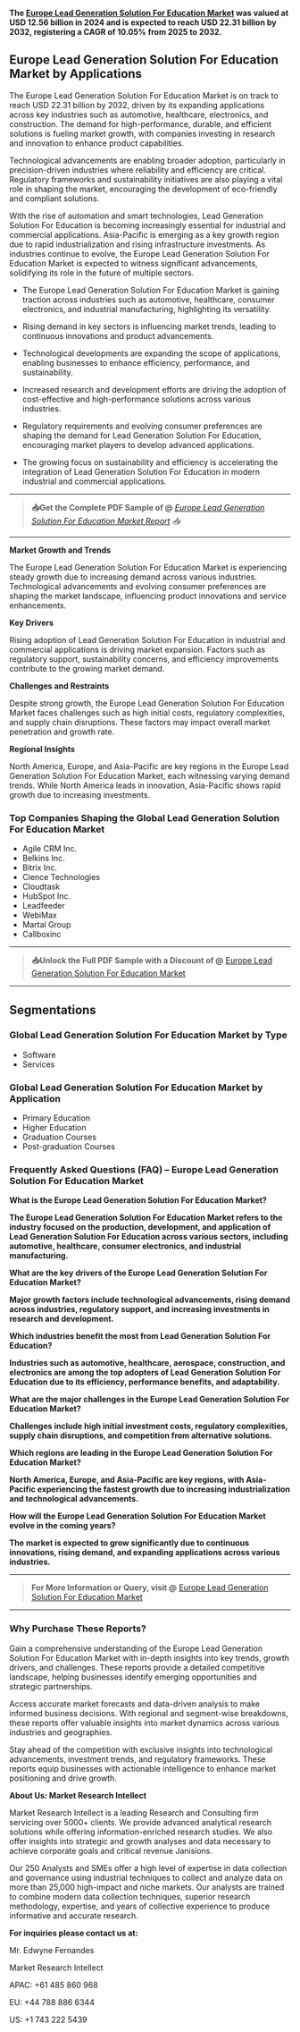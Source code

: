 <p><strong>The <a href="https://www.marketresearchintellect.com/download-sample/?rid=1059277&amp;utm_source=Pulse-April-Europe&amp;utm_medium=852">Europe Lead Generation Solution For Education Market</a> was valued at USD 12.56 billion in 2024 and is expected to reach USD 22.31 billion by 2032, registering a CAGR of 10.05% from 2025 to 2032.</strong></p><h2>Europe Lead Generation Solution For Education Market by Applications&nbsp;</h2><p><p>The Europe Lead Generation Solution For Education Market is on track to reach USD 22.31 billion by 2032, driven by its expanding applications across key industries such as automotive, healthcare, electronics, and construction. The demand for high-performance, durable, and efficient solutions is fueling market growth, with companies investing in research and innovation to enhance product capabilities.</p><p>Technological advancements are enabling broader adoption, particularly in precision-driven industries where reliability and efficiency are critical. Regulatory frameworks and sustainability initiatives are also playing a vital role in shaping the market, encouraging the development of eco-friendly and compliant solutions.</p><p>With the rise of automation and smart technologies, Lead Generation Solution For Education is becoming increasingly essential for industrial and commercial applications. Asia-Pacific is emerging as a key growth region due to rapid industrialization and rising infrastructure investments. As industries continue to evolve, the Europe Lead Generation Solution For Education Market is expected to witness significant advancements, solidifying its role in the future of multiple sectors.</p></p><ul><li><p>The Europe Lead Generation Solution For Education Market is gaining traction across industries such as automotive, healthcare, consumer electronics, and industrial manufacturing, highlighting its versatility.</p></li><li><p>Rising demand in key sectors is influencing market trends, leading to continuous innovations and product advancements.</p></li><li><p>Technological developments are expanding the scope of applications, enabling businesses to enhance efficiency, performance, and sustainability.</p></li><li><p>Increased research and development efforts are driving the adoption of cost-effective and high-performance solutions across various industries.</p></li><li><p>Regulatory requirements and evolving consumer preferences are shaping the demand for Lead Generation Solution For Education, encouraging market players to develop advanced applications.</p></li><li><p>The growing focus on sustainability and efficiency is accelerating the integration of Lead Generation Solution For Education in modern industrial and commercial applications.</p></li></ul><hr /><blockquote><p><strong><span class="font-[700]">📥Get the Complete PDF Sample of @ </span></strong><em><span class="font-[700]"><a href="https://www.marketresearchintellect.com/download-sample/?rid=1059277&amp;utm_source=Pulse-April-Europe&amp;utm_medium=852" target="_blank" data-tracking-control-name="article-ssr-frontend-pulse_little-text-block" data-tracking-will-navigate="" data-test-link="">Europe Lead Generation Solution For Education Market Report</a>&nbsp;📥</span></em></p></blockquote><hr /><p class="" data-start="77" data-end="360"><strong data-start="77" data-end="105">Market Growth and Trends</strong></p><p class="" data-start="77" data-end="360">The Europe Lead Generation Solution For Education Market is experiencing steady growth due to increasing demand across various industries. Technological advancements and evolving consumer preferences are shaping the market landscape, influencing product innovations and service enhancements.</p><p class="" data-start="362" data-end="606"><strong data-start="362" data-end="377">Key Drivers</strong></p><p class="" data-start="362" data-end="606">Rising adoption of Lead Generation Solution For Education in industrial and commercial applications is driving market expansion. Factors such as regulatory support, sustainability concerns, and efficiency improvements contribute to the growing market demand.</p><p class="" data-start="608" data-end="849"><strong data-start="608" data-end="637">Challenges and Restraints</strong></p><p class="" data-start="608" data-end="849">Despite strong growth, the Europe Lead Generation Solution For Education Market faces challenges such as high initial costs, regulatory complexities, and supply chain disruptions. These factors may impact overall market penetration and growth rate.</p><p class="" data-start="851" data-end="1095"><strong data-start="851" data-end="872">Regional Insights</strong></p><p class="" data-start="851" data-end="1095">North America, Europe, and Asia-Pacific are key regions in the Europe Lead Generation Solution For Education Market, each witnessing varying demand trends. While North America leads in innovation, Asia-Pacific shows rapid growth due to increasing investments.</p><p><h3>Top Companies Shaping the Global Lead Generation Solution For Education Market </h3><ul><li>Agile CRM Inc.</li><li>Belkins Inc.</li><li>Bitrix Inc.</li><li>Cience Technologies</li><li>Cloudtask</li><li>HubSpot Inc.</li><li>Leadfeeder</li><li>WebiMax</li><li>Martal Group</li><li>Callboxinc</li></ul></p><hr /><blockquote><p><strong>📥Unlock the Full PDF Sample with a Discount of @</strong> <a href="https://www.marketresearchintellect.com/ask-for-discount/?rid=1059277&amp;utm_source=Pulse-April-Europe&amp;utm_medium=852">Europe Lead Generation Solution For Education Market</a></p></blockquote><hr /><p><h2>Segmentations</h2><h3>Global Lead Generation Solution For Education Market by Type</h3><ul><li>Software</li><li>Services</li></ul><h3>Global Lead Generation Solution For Education Market by Application</h3><ul><li>Primary Education</li><li>Higher Education</li><li>Graduation Courses</li><li>Post-graduation Courses</li></ul></p><h3><strong>Frequently Asked Questions (FAQ) &ndash; Europe Lead Generation Solution For Education Market</strong></h3><p><strong>What is the Europe Lead Generation Solution For Education Market?</strong></p><p><strong>The Europe Lead Generation Solution For Education Market refers to the industry focused on the production, development, and application of Lead Generation Solution For Education across various sectors, including automotive, healthcare, consumer electronics, and industrial manufacturing.</strong></p><p><strong>What are the key drivers of the Europe Lead Generation Solution For Education Market?</strong></p><p><strong>Major growth factors include technological advancements, rising demand across industries, regulatory support, and increasing investments in research and development.</strong></p><p><strong>Which industries benefit the most from Lead Generation Solution For Education?</strong></p><p><strong>Industries such as automotive, healthcare, aerospace, construction, and electronics are among the top adopters of Lead Generation Solution For Education due to its efficiency, performance benefits, and adaptability.</strong></p><p><strong>What are the major challenges in the Europe Lead Generation Solution For Education Market?</strong></p><p><strong>Challenges include high initial investment costs, regulatory complexities, supply chain disruptions, and competition from alternative solutions.</strong></p><p><strong>Which regions are leading in the Europe Lead Generation Solution For Education Market?</strong></p><p><strong>North America, Europe, and Asia-Pacific are key regions, with Asia-Pacific experiencing the fastest growth due to increasing industrialization and technological advancements.</strong></p><p><strong>How will the Europe Lead Generation Solution For Education Market evolve in the coming years?</strong></p><p><strong>The market is expected to grow significantly due to continuous innovations, rising demand, and expanding applications across various industries.</strong></p><hr /><blockquote><p><span class="font-[700]"><strong>For More Information or Query, visit&nbsp;@</strong>&nbsp;</span><span class="font-[700]"><a href="https://www.marketresearchintellect.com/product/lead-generation-solution-for-education-market/?utm_source=Linkedin&utm_medium=852" target="_blank" data-tracking-control-name="article-ssr-frontend-pulse_little-text-block" data-tracking-will-navigate="" data-test-link="">Europe Lead Generation Solution For Education Market</a></span></p></blockquote><hr /><h3><strong data-start="0" data-end="31">Why Purchase These Reports?</strong></h3><p class="" data-start="35" data-end="297">Gain a comprehensive understanding of the Europe Lead Generation Solution For Education Market with in-depth insights into key trends, growth drivers, and challenges. These reports provide a detailed competitive landscape, helping businesses identify emerging opportunities and strategic partnerships.</p><p class="" data-start="299" data-end="540">Access accurate market forecasts and data-driven analysis to make informed business decisions. With regional and segment-wise breakdowns, these reports offer valuable insights into market dynamics across various industries and geographies.</p><p class="" data-start="542" data-end="784">Stay ahead of the competition with exclusive insights into technological advancements, investment trends, and regulatory frameworks. These reports equip businesses with actionable intelligence to enhance market positioning and drive growth.</p><p><strong><span class="font-[700]">About Us: Market Research Intellect</span></strong></p><p><span class="">Market Research Intellect is a leading Research and Consulting firm servicing over 5000+ clients. We provide advanced analytical research solutions while offering information-enriched research studies.&nbsp;</span>We also offer insights into strategic and growth analyses and data necessary to achieve corporate goals and critical revenue Janisions.</p><p><span class="">Our 250 Analysts and SMEs offer a high level of expertise in data collection and governance using industrial techniques to collect and analyze data on more than 25,000 high-impact and niche markets. Our analysts are trained to combine modern data collection techniques, superior research methodology, expertise, and years of collective experience to produce informative and accurate research.</span></p><p><strong>For inquiries please contact us at:</strong></p><p>Mr. Edwyne Fernandes</p><p>Market Research Intellect</p><p>APAC: +61 485 860 968</p><p>EU: +44 788 886 6344</p><p>US: +1 743 222 5439</p>